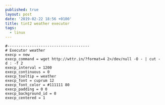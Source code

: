 ```yaml
---
published: true
layout: post
date: '2019-02-22 18:56 +0100'
title: tint2 weather executor
tags:
  - linux
---
```

    #-------------------------------------
    # Executor weather
    execp = new
    execp_command = wget http://wttr.in/?format=4 2>/dev/null -O - | cut -d : -f 2
    execp_interval = 1200
    execp_continuous = 0
    execp_tooltip = weather
    execp_font = cuprum 12
    execp_font_color = #111111 80
    execp_padding = 0 0
    execp_background_id = 0
    execp_centered = 1
